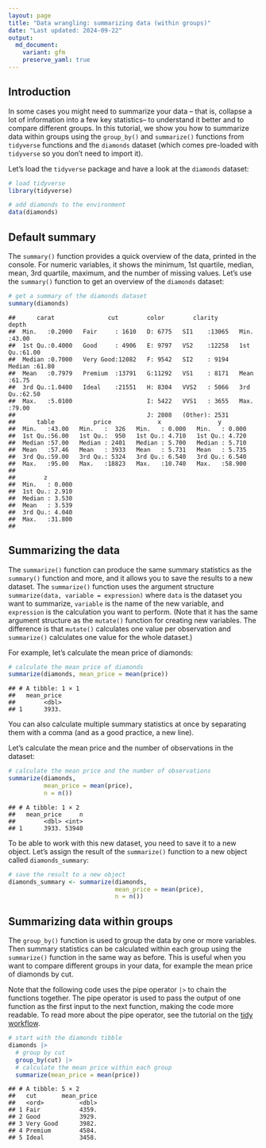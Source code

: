 ```yaml
---
layout: page
title: "Data wrangling: summarizing data (within groups)"
date: "Last updated: 2024-09-22"
output:
  md_document:
    variant: gfm
    preserve_yaml: true
---
```


## Introduction

In some cases you might need to summarize your data – that is, collapse
a lot of information into a few key statistics– to understand it better
and to compare different groups. In this tutorial, we show you how to
summarize data within groups using the `group_by()` and `summarize()`
functions from `tidyverse` functions and the `diamonds` dataset (which
comes pre-loaded with `tidyverse` so you don’t need to import it).

Let’s load the `tidyverse` package and have a look at the `diamonds`
dataset:

``` r
# load tidyverse
library(tidyverse)

# add diamonds to the environment
data(diamonds)
```

## Default summary

The `summary()` function provides a quick overview of the data, printed
in the console. For numeric variables, it shows the minimum, 1st
quartile, median, mean, 3rd quartile, maximum, and the number of missing
values. Let’s use the `summary()` function to get an overview of the
`diamonds` dataset:

``` r
# get a summary of the diamonds dataset
summary(diamonds)
```

    ##      carat               cut        color        clarity          depth      
    ##  Min.   :0.2000   Fair     : 1610   D: 6775   SI1    :13065   Min.   :43.00  
    ##  1st Qu.:0.4000   Good     : 4906   E: 9797   VS2    :12258   1st Qu.:61.00  
    ##  Median :0.7000   Very Good:12082   F: 9542   SI2    : 9194   Median :61.80  
    ##  Mean   :0.7979   Premium  :13791   G:11292   VS1    : 8171   Mean   :61.75  
    ##  3rd Qu.:1.0400   Ideal    :21551   H: 8304   VVS2   : 5066   3rd Qu.:62.50  
    ##  Max.   :5.0100                     I: 5422   VVS1   : 3655   Max.   :79.00  
    ##                                     J: 2808   (Other): 2531                  
    ##      table           price             x                y         
    ##  Min.   :43.00   Min.   :  326   Min.   : 0.000   Min.   : 0.000  
    ##  1st Qu.:56.00   1st Qu.:  950   1st Qu.: 4.710   1st Qu.: 4.720  
    ##  Median :57.00   Median : 2401   Median : 5.700   Median : 5.710  
    ##  Mean   :57.46   Mean   : 3933   Mean   : 5.731   Mean   : 5.735  
    ##  3rd Qu.:59.00   3rd Qu.: 5324   3rd Qu.: 6.540   3rd Qu.: 6.540  
    ##  Max.   :95.00   Max.   :18823   Max.   :10.740   Max.   :58.900  
    ##                                                                   
    ##        z         
    ##  Min.   : 0.000  
    ##  1st Qu.: 2.910  
    ##  Median : 3.530  
    ##  Mean   : 3.539  
    ##  3rd Qu.: 4.040  
    ##  Max.   :31.800  
    ## 

## Summarizing the data

The `summarize()` function can produce the same summary statistics as
the `summary()` function and more, and it allows you to save the results
to a new dataset. The `summarize()` function uses the argument structure
`summarize(data, variable = expression)` where `data` is the dataset you
want to summarize, `variable` is the name of the new variable, and
`expression` is the calculation you want to perform. (Note that it has
the same argument structure as the `mutate()` function for creating new
variables. The difference is that `mutate()` calculates one value per
observation and `summarize()` calculates one value for the whole
dataset.)

For example, let’s calculate the mean price of diamonds:

``` r
# calculate the mean price of diamonds
summarize(diamonds, mean_price = mean(price))
```

    ## # A tibble: 1 × 1
    ##   mean_price
    ##        <dbl>
    ## 1      3933.

You can also calculate multiple summary statistics at once by separating
them with a comma (and as a good practice, a new line).

Let’s calculate the mean price and the number of observations in the
dataset:

``` r
# calculate the mean price and the number of observations
summarize(diamonds,
          mean_price = mean(price),
          n = n())
```

    ## # A tibble: 1 × 2
    ##   mean_price     n
    ##        <dbl> <int>
    ## 1      3933. 53940

To be able to work with this new dataset, you need to save it to a new
object. Let’s assign the result of the `summarize()` function to a new
object called `diamonds_summary`:

``` r
# save the result to a new object
diamonds_summary <- summarize(diamonds,
                              mean_price = mean(price),
                              n = n())
```

## Summarizing data within groups

The `group_by()` function is used to group the data by one or more
variables. Then summary statistics can be calculated within each group
using the `summarize()` function in the same way as before. This is
useful when you want to compare different groups in your data, for
example the mean price of diamonds by cut.

Note that the following code uses the pipe operator `|>` to chain the
functions together. The pipe operator is used to pass the output of one
function as the first input to the next function, making the code more
readable. To read more about the pipe operator, see the tutorial on the
[tidy workflow](../r_intro_workflow).

``` r
# start with the diamonds tibble
diamonds |> 
  # group by cut
  group_by(cut) |> 
  # calculate the mean price within each group
  summarize(mean_price = mean(price))
```

    ## # A tibble: 5 × 2
    ##   cut       mean_price
    ##   <ord>          <dbl>
    ## 1 Fair           4359.
    ## 2 Good           3929.
    ## 3 Very Good      3982.
    ## 4 Premium        4584.
    ## 5 Ideal          3458.

<!-- ## Video tutorial TBA -->
